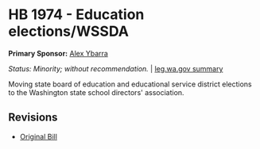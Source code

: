 # HB 1974 - Education elections/WSSDA
**Primary Sponsor:** [Alex Ybarra](/person/leg/ybarra_al.md)

*Status: Minority; without recommendation.* | [leg.wa.gov summary](https://app.leg.wa.gov/billsummary?BillNumber=1974&Year=2021)

Moving state board of education and educational service district elections to the Washington state school directors' association.

## Revisions
* [Original Bill](1/)